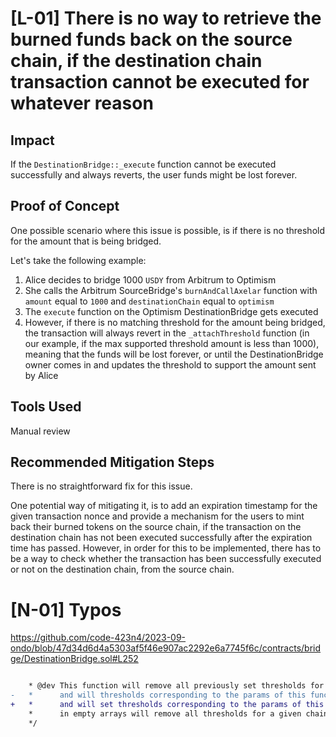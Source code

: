 # [L-01] There is no way to retrieve the burned funds back on the source chain, if the destination chain transaction cannot be executed for whatever reason

## Impact
If the `DestinationBridge::_execute` function cannot be executed successfully and always reverts, the user funds might be lost forever.


## Proof of Concept

One possible scenario where this issue is possible, is if there is no threshold for the amount that is being bridged.

Let's take the following example: 

1. Alice decides to bridge 1000 `USDY` from Arbitrum to Optimism
2. She calls the Arbitrum SourceBridge's `burnAndCallAxelar` function with `amount` equal to `1000` and `destinationChain` equal to `optimism`
3. The `execute` function on the Optimism DestinationBridge gets executed
4. However, if there is no matching threshold for the amount being bridged, the transaction will always revert in the `_attachThreshold` function (in our example, if the max supported threshold amount is less than 1000), meaning that the funds will be lost forever, or until the DestinationBridge owner comes in and updates the threshold to support the amount sent by Alice

## Tools Used

Manual review

## Recommended Mitigation Steps

There is no straightforward fix for this issue.

One potential way of mitigating it, is to add an expiration timestamp for the given transaction nonce and provide a mechanism for the users to mint back their burned tokens on the source chain, if the transaction on the destination chain has not been executed successfully after the expiration time has passed. However, in order for this to be implemented, there has to be a way to check whether the transaction has been successfully executed or not on the destination chain, from the source chain.

# [N-01] Typos

https://github.com/code-423n4/2023-09-ondo/blob/47d34d6d4a5303af5f46e907ac2292e6a7745f6c/contracts/bridge/DestinationBridge.sol#L252

```diff

    * @dev This function will remove all previously set thresholds for a given chain
-   *      and will thresholds corresponding to the params of this function. Passing
+   *      and will set thresholds corresponding to the params of this function.   Passing
    *      in empty arrays will remove all thresholds for a given chain
    */

```